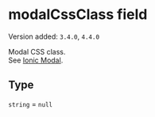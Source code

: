 # modalCssClass field

Version added: `3.4.0`, `4.4.0`

Modal CSS class.  
See [Ionic Modal](https://ionicframework.com/docs/api/modal).

## Type

`string` = `null`
